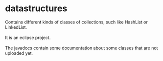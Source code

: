 # datastructures<br />
Contains different kinds of classes of collections, such like HashList or LinkedList.<br /><br />
It is an eclipse project.<br /><br />
The javadocs contain some documentation about some classes that are not uploaded yet.<br /><br />
